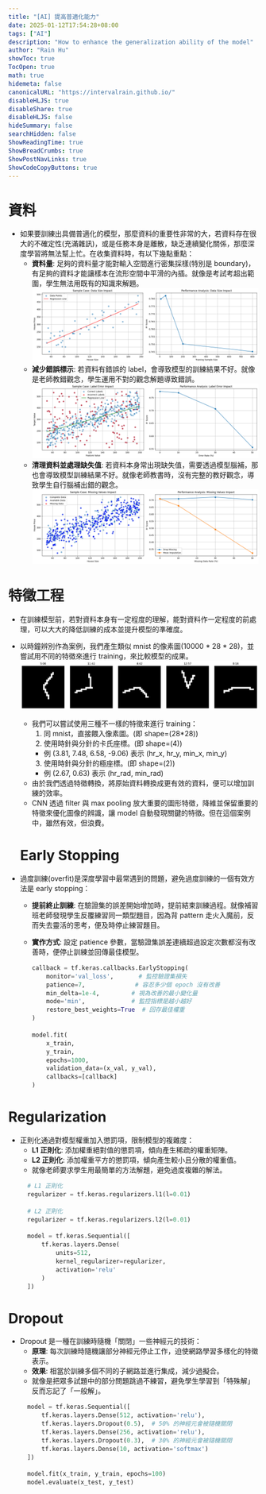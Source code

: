 ```yaml
---
title: "[AI] 提高普適化能力"
date: 2025-01-12T17:54:28+08:00
tags: ["AI"]
description: "How to enhance the generalization ability of the model"
author: "Rain Hu"
showToc: true
TocOpen: true
math: true
hidemeta: false
canonicalURL: "https://intervalrain.github.io/"
disableHLJS: true
disableShare: true
disableHLJS: false
hideSummary: false
searchHidden: false
ShowReadingTime: true
ShowBreadCrumbs: true
ShowPostNavLinks: true
ShowCodeCopyButtons: true
---
```


# 資料
+ 如果要訓練出具備普適化的模型，那麼資料的重要性非常的大，若資料存在很大的不確定性(充滿雜訊)，或是任務本身是離散，缺乏連續變化關係，那麼深度學習將無法幫上忙。在收集資料時，有以下幾點重點：
  + **資料量**: 足夠的資料量才能對輸入空間進行密集採樣(特別是 boundary)，有足夠的資料才能讓樣本在流形空間中平滑的內插。就像是考試考超出範圍，學生無法用既有的知識來解題。
  ![data_size](./5_4/data_size.png)
  + **減少錯誤標示**: 若資料有錯誤的 label，會導致模型的訓練結果不好。就像是老師教錯觀念，學生運用不對的觀念解題導致錯誤。
  ![wrong_label](./5_4/wrong_label.png)
  + **清理資料並處理缺失值**: 若資料本身常出現缺失值，需要透過模型腦補，那也會導致模型訓練結果不好。就像老師教書時，沒有完整的教好觀念，導致學生自行腦補出錯的觀念。
  ![wrong_label](./5_4/missing_value.png)

# 特徵工程
+ 在訓練模型前，若對資料本身有一定程度的理解，能對資料作一定程度的前處理，可以大大的降低訓練的成本並提升模型的準確度。
+ 以時鐘辨別作為案例，我們產生類似 mnist 的像素圖(10000 * 28 * 28)，並嘗試用不同的特徵來進行 training，來比較模型的成果。
![clock_sample](./5_4/clock_sample.png)
  + 我們可以嘗試使用三種不一樣的特徵來進行 training：
    1. 同 mnist，直接餵入像素圖。(即 shape=(28*28))
    2. 使用時針與分針的卡氏座標。(即 shape=(4))
      + 例 (3.81, 7.48, 6.58, -9.06) 表示 (hr_x, hr_y, min_x, min_y)
    3. 使用時針與分針的極座標。(即 shape=(2))
      + 例 (2.67, 0.63) 表示 (hr_rad, min_rad)
  + 由於我們透過特徵轉換，將原始資料轉換成更有效的資料，便可以增加訓練的效率。
  + CNN 透過 filter 與 max pooling 放大重要的圖形特徵，降維並保留重要的特徵來優化圖像的辨識，讓 model 自動發現關鍵的特徵。但在這個案例中，雖然有效，但浪費。

  # Early Stopping
+ 過度訓練(overfit)是深度學習中最常遇到的問題，避免過度訓練的一個有效方法是 early stopping：
  + **提前終止訓練**: 在驗證集的誤差開始增加時，提前結束訓練過程。就像補習班老師發現學生反覆練習同一類型題目，因為背 pattern 走火入魔前，反而失去靈活的思考，便及時停止練習題目。
  + **實作方式**: 設定 patience 參數，當驗證集誤差連續超過設定次數都沒有改善時，便停止訓練並回傳最佳模型。

    ```python
    callback = tf.keras.callbacks.EarlyStopping(
        monitor='val_loss',       # 監控驗證集損失
        patience=7,              # 容忍多少個 epoch 沒有改善
        min_delta=1e-4,         # 視為改善的最小變化量
        mode='min',             # 監控指標是越小越好
        restore_best_weights=True  # 回存最佳權重
    )

    model.fit(
        x_train, 
        y_train,
        epochs=1000,
        validation_data=(x_val, y_val),
        callbacks=[callback]
    )
    ```

# Regularization
+ 正則化通過對模型權重加入懲罰項，限制模型的複雜度：
  + **L1 正則化**: 添加權重絕對值的懲罰項，傾向產生稀疏的權重矩陣。
  + **L2 正則化**: 添加權重平方的懲罰項，傾向產生較小且分散的權重值。
  + 就像老師要求學生用最簡單的方法解題，避免過度複雜的解法。
  ```python
    # L1 正則化
    regularizer = tf.keras.regularizers.l1(l=0.01)

    # L2 正則化
    regularizer = tf.keras.regularizers.l2(l=0.01)

    model = tf.keras.Sequential([
        tf.keras.layers.Dense(
            units=512,
            kernel_regularizer=regularizer,
            activation='relu'
        )
    ])
  ```

# Dropout
+ Dropout 是一種在訓練時隨機「關閉」一些神經元的技術：
  + **原理**: 每次訓練時隨機讓部分神經元停止工作，迫使網路學習多樣化的特徵表示。
  + **效果**: 相當於訓練多個不同的子網路並進行集成，減少過擬合。
  + 就像是把眾多試題中的部分問題跳過不練習，避免學生學習到「特殊解」反而忘記了「一般解」。
  ```python
    model = tf.keras.Sequential([
        tf.keras.layers.Dense(512, activation='relu'),
        tf.keras.layers.Dropout(0.5),  # 50% 的神經元會被隨機關閉
        tf.keras.layers.Dense(256, activation='relu'),
        tf.keras.layers.Dropout(0.3),  # 30% 的神經元會被隨機關閉
        tf.keras.layers.Dense(10, activation='softmax')
    ])

    model.fit(x_train, y_train, epochs=100)
    model.evaluate(x_test, y_test)
  ```